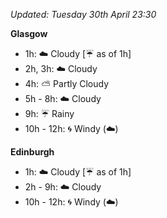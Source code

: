 *Updated: Tuesday 30th April 23:30*

**Glasgow**

* 1h: :cloud: Cloudy [:umbrella: as of 1h]
* 2h, 3h: :cloud: Cloudy
* 4h: :partly_sunny: Partly Cloudy
* 5h - 8h: :cloud: Cloudy
* 9h: :umbrella: Rainy
* 10h - 12h: :cyclone: Windy (:cloud:)

**Edinburgh**

* 1h: :cloud: Cloudy [:umbrella: as of 1h]
* 2h - 9h: :cloud: Cloudy
* 10h - 12h: :cyclone: Windy (:cloud:)

